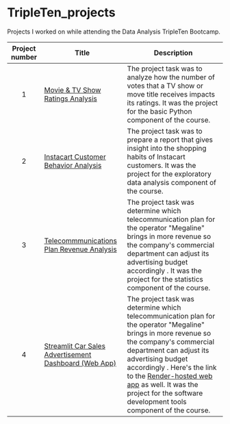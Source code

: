 # TripleTen_projects
Projects I worked on while attending the Data Analysis TripleTen Bootcamp.


| Project number | Title | Description |
| :-----------: | ----------- |----------- |
| 1 | [Movie & TV Show Ratings Analysis](https://github.com/natalie-cullings/Data_projects_TripleTen/blob/fea0dfe0883c8a07ac0bf24003e76be980a90ec6/Project%201%20-%20Basic%20Python/sprint_one_project.ipynb) | The project task was to analyze how the number of votes that a TV show or move title receives impacts its ratings. It was the project for the basic Python component of the course. |
| 2 | [Instacart Customer Behavior Analysis](https://github.com/natalie-cullings/Data_projects_TripleTen/tree/fea0dfe0883c8a07ac0bf24003e76be980a90ec6/Project%202%20-%20Exploratory%20Data%20Analysis) | The project task was to prepare a report that gives insight into the shopping habits of Instacart customers. It was the project for the exploratory data analysis component of the course. |
| 3 | [Telecommmunications Plan Revenue Analysis](https://github.com/natalie-cullings/Data_projects_TripleTen/tree/main/Project%203%20-%20Statistics) | The project task was determine which telecommunication plan for the operator "Megaline" brings in more revenue so the company's commercial department can adjust its advertising budget accordingly . It was the project for the statistics component of the course. |
| 4 | [Streamlit Car Sales Advertisement Dashboard (Web App)](https://github.com/natalie-cullings/Data_projects_TripleTen/tree/main/Project%204%20-%20Software%20Development%20Tools) | The project task was determine which telecommunication plan for the operator "Megaline" brings in more revenue so the company's commercial department can adjust its advertising budget accordingly . Here's the link to the [Render-hosted web app](https://github.com/your-username/car-sales-ads-dashboard) as well. It was the project for the software development tools component of the course. |
